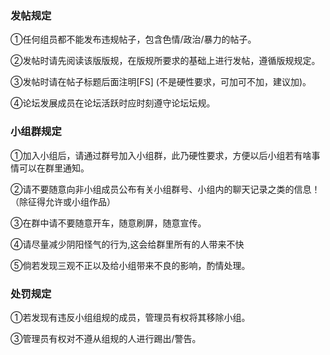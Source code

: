 ### 发帖规定

①任何组员都不能发布违规帖子，包含色情/政治/暴力的帖子。

②发帖时请先阅读该版版规，在版规所要求的基础上进行发帖，遵循版规规定。

③发帖时请在帖子标题后面注明[FS] (不是硬性要求，可加可不加，建议加)。

④论坛发展成员在论坛活跃时应时刻遵守论坛坛规。


### 小组群规定

①加入小组后，请通过群号加入小组群，此乃硬性要求，方便以后小组若有啥事情可以在群里通知。

②请不要随意向非小组成员公布有关小组群号、小组内的聊天记录之类的信息！（除征得允许或小组作品）

③在群中请不要随意开车，随意刷屏，随意宣传。

④请尽量减少阴阳怪气的行为,这会给群里所有的人带来不快

⑤倘若发现三观不正以及给小组带来不良的影响，酌情处理。

### 处罚规定

①若发现有违反小组组规的成员，管理员有权将其移除小组。

③管理员有权对不遵从组规的人进行踢出/警告。
